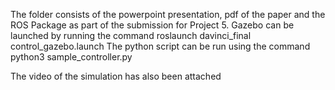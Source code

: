 The folder consists of the powerpoint presentation, pdf of the paper and the ROS Package as part of the submission for Project 5. 
Gazebo can be launched by running the command roslaunch davinci_final control_gazebo.launch
The python script can be run using the command python3 sample_controller.py

The video of the simulation has also been attached
